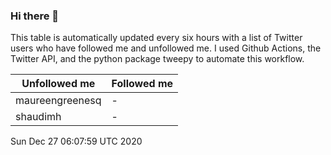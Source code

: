 ### Hi there 👋

This table is automatically updated every six hours with a list of Twitter users who have followed me and unfollowed me. I used Github Actions, the Twitter API, and the python package tweepy to automate this workflow.

| Unfollowed me |  Followed me |
| --- | --- |
|maureengreenesq|-|
|shaudimh|-|
Sun Dec 27 06:07:59 UTC 2020
